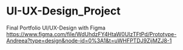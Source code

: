 # UI-UX-Design_Project
Final Portfolio UI/UX-Design with Figma
https://www.figma.com/file/WdUhdzFY4HtaW0UlzTFtPd/Prototype-Andreea?type=design&node-id=0%3A1&t=uWHFPTDJ9ZijMZJ8-1
